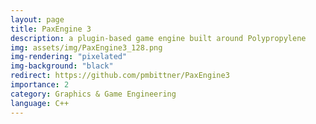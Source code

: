 ```yaml
---
layout: page
title: PaxEngine 3
description: a plugin-based game engine built around Polypropylene
img: assets/img/PaxEngine3_128.png
img-rendering: "pixelated"
img-background: "black"
redirect: https://github.com/pmbittner/PaxEngine3
importance: 2
category: Graphics & Game Engineering
language: C++
---
```


